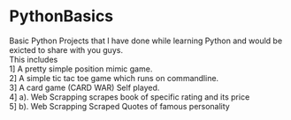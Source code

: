 # PythonBasics
Basic Python Projects that I have done while learning Python and would be exicted to share with you guys.
<br>
This includes 
<br>
        1] A pretty simple position mimic game.
        <br>
        2] A simple tic tac toe game which runs on commandline.
        <br>
        3] A card game (CARD WAR) Self played.
        <br>
        4] a). Web Scrapping scrapes book of specific rating and its price
        <br>
        5] b). Web Scrapping Scraped Quotes of famous personality
